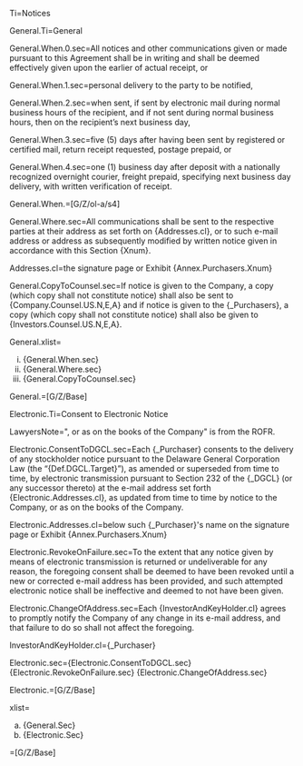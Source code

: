 Ti=Notices

General.Ti=General

General.When.0.sec=All notices and other communications given or made pursuant to this Agreement shall be in writing and shall be deemed effectively given upon the earlier of actual receipt, or 

General.When.1.sec=personal delivery to the party to be notified,

General.When.2.sec=when sent, if sent by electronic mail during normal business hours of the recipient, and if not sent during normal business hours, then on the recipient’s next business day,

General.When.3.sec=five (5) days after having been sent by registered or certified mail, return receipt requested, postage prepaid, or

General.When.4.sec=one (1) business day after deposit with a nationally recognized overnight courier, freight prepaid, specifying next business day delivery, with written verification of receipt.

General.When.=[G/Z/ol-a/s4]

General.Where.sec=All communications shall be sent to the respective parties at their address as set forth on {Addresses.cl}, or to such e-mail address or address as subsequently modified by written notice given in accordance with this Section {Xnum}.

Addresses.cl=the signature page or Exhibit {Annex.Purchasers.Xnum}

General.CopyToCounsel.sec=If notice is given to the Company, a copy (which copy shall not constitute notice) shall also be sent to {Company.Counsel.US.N,E,A} and if notice is given to the {_Purchasers}, a copy (which copy shall not constitute notice) shall also be given to {Investors.Counsel.US.N,E,A}.

General.xlist=<ol type='i'><li>{General.When.sec}</li><li>{General.Where.sec}</li><li>{General.CopyToCounsel.sec}</li></ol>

General.=[G/Z/Base]

Electronic.Ti=Consent to Electronic Notice

LawyersNote=", or as on the books of the Company" is from the ROFR. 

Electronic.ConsentToDGCL.sec=Each {_Purchaser} consents to the delivery of any stockholder notice pursuant to the Delaware General Corporation Law (the “{Def.DGCL.Target}”), as amended or superseded from time to time, by electronic transmission pursuant to Section 232 of the {_DGCL} (or any successor thereto) at the e-mail address set forth {Electronic.Addresses.cl}, as updated from time to time by notice to the Company, or as on the books of the Company.  

Electronic.Addresses.cl=below such {_Purchaser}'s name on the signature page or Exhibit {Annex.Purchasers.Xnum}

Electronic.RevokeOnFailure.sec=To the extent that any notice given by means of electronic transmission is returned or undeliverable for any reason, the foregoing consent shall be deemed to have been revoked until a new or corrected e-mail address has been provided, and such attempted electronic notice shall be ineffective and deemed to not have been given.

Electronic.ChangeOfAddress.sec=Each {InvestorAndKeyHolder.cl} agrees to promptly notify the Company of any change in its e-mail address, and that failure to do so shall not affect the foregoing.

InvestorAndKeyHolder.cl={_Purchaser}

Electronic.sec={Electronic.ConsentToDGCL.sec} {Electronic.RevokeOnFailure.sec} {Electronic.ChangeOfAddress.sec}

Electronic.=[G/Z/Base]

xlist=<ol type='a'><li>{General.Sec}</li><li>{Electronic.Sec}</li></ol>

=[G/Z/Base]


